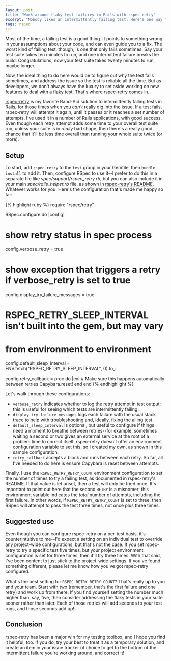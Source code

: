 ```yaml
---
layout: post
title: "Work around flaky test failures in Rails with rspec-retry"
excerpt: "Nobody likes an intermittently failing test. Here's one way to keep your test suite running green, even when a test sometimes fails."
tags: rspec
---
```


Most of the time, a failing test is a good thing. It points to something
wrong in your assumptions about your code, and can even guide you to a
fix. The worst kind of failing test, though, is one that only fails
sometimes. Say your test suite takes ten minutes to run, and one
intermittent failure breaks the build. Congratulations, now your test
suite takes twenty minutes to run, maybe longer.

Now, the ideal thing to do here would be to figure out why the test
fails sometimes, and address the issue so the test is reliable all the
time. But as developers, we don't always have the luxury to set aside
working on new features to deal with a flaky test. That's where
rspec-retry comes in.

[rspec-retry] is my favorite Band-Aid solution to intermittently failing
tests in Rails, for those times when you _can't_ really dig into the
issue. If a test fails, rspec-retry will attempt it again, until it
passes or it reaches a set number of attempts. I've used it in a number
of Rails applications, with good success. Even though each retry attempt
adds some time to your overall test suite run, unless your suite is in
_really_ bad shape, then there's a really good chance that it'll be less
time overall than running your whole suite twice (or more).

[rspec-retry]: https://rubygems.org/gems/rspec-retry


## Setup

To start, add `rspec-retry` to the `test` group in your Gemfile, then
`bundle install` to add it. Then, configure RSpec to use it--I prefer to
do this in a separate file like _spec/support/rspec_retry.rb_, but you
can also include it in your main _spec/rails_helper.rb_ file, as shown
in [rspec-retry's README]. Whatever works for you. Here's the
configuration that's made me happy so far:

{% highlight ruby %}
require "rspec/retry"

RSpec.configure do |config|
  # show retry status in spec process
  config.verbose_retry = true
  # show exception that triggers a retry if verbose_retry is set to true
  config.display_try_failure_messages = true
  # RSPEC_RETRY_SLEEP_INTERVAL isn't built into the gem, but may vary
  # from environment to environment
  config.default_sleep_interval = ENV.fetch("RSPEC_RETRY_SLEEP_INTERVAL", 0).to_i

  config.retry_callback = proc do |ex|
    # Make sure this happens automatically between retries
    Capybara.reset!
  end
end
{% endhighlight %}

Let's walk through these configurations:

- `verbose_retry` indicates whether to log the retry attempt in test
output; this is useful for seeing which tests are intermittently
failing.
- `display_try_failure_messages` logs each failure with the usual stack
trace to help with troubleshooting and, ideally, fixing the ailing test.
- `default_sleep_interval` is optional, but useful to configure if things
need a moment to breathe between retries--for example, sometimes waiting
a second or two gives an external service at the root of a problem time
to correct itself. rspec-retry doesn't offer an environment
configuration variable to set this, so I created my own, as shown in
this sample configuration.
- `retry_callback` accepts a block and runs between each retry. So far,
all I've needed to do here is ensure Capybara is reset between attempts.

Finally, I use the `RSPEC_RETRY_RETRY_COUNT` environment configuration
to set the number of times to try a failing test, as documented in
rspec-retry's README. If that value is let unset, then a test will only
be tried once. It's important to point out here that the second `RETRY`
is a misnomer; this environment variable indicates the _total_ number of
attempts, including the first failure. In other words, if
`RSPEC_RETRY_RETRY_COUNT` is set to three, then RSpec will attempt to
pass the test three times, not once plus three times.

[rspec-retry's README]: https://github.com/NoRedInk/rspec-retry


## Suggested use

Even though you can configure rspec-retry on a per-test basis, it's
counterintuitive to me--I'd expect a setting on an individual test to
override any project-wide configurations, but that's not the case. If
you set rspec-retry to try a specific test five times, but your project
environment configuration is set for three times, then it'll try three
times. With that said, I've been content to just stick to the
project-wide settings. If you've found something different, please let
me know how you've got rspec-retry configured.

What's the best setting for `RSPEC_RETRY_RETRY_COUNT`? That's really up
to you and your team. Start with two (remember, that's the first failure
and one retry) and work up from there. If you find yourself setting the
number much higher than, say, five, then consider addressing the flaky
tests in your suite sooner rather than later. Each of those retries will
add seconds to your test runs, and those seconds add up!


## Conclusion

rspec-retry has been a major win for my testing toolbox, and I hope you
find it helpful, too. If you do, try your best to treat it as a
temporary solution, and create an item in your issue tracker of choice
to get to the bottom of the intermittent failure you're working around,
and correct it!
